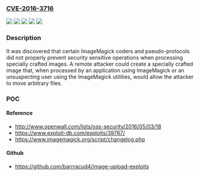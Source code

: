 ### [CVE-2016-3716](https://cve.mitre.org/cgi-bin/cvename.cgi?name=CVE-2016-3716)
![](https://img.shields.io/static/v1?label=Product&message=Red%20Hat%20Enterprise%20Linux%206&color=blue)
![](https://img.shields.io/static/v1?label=Product&message=Red%20Hat%20Enterprise%20Linux%207&color=blue)
![](https://img.shields.io/static/v1?label=Version&message=!%200%3A6.7.2.7-4.el6_7%20&color=brighgreen)
![](https://img.shields.io/static/v1?label=Version&message=!%200%3A6.7.8.9-13.el7_2%20&color=brighgreen)
![](https://img.shields.io/static/v1?label=Vulnerability&message=Improper%20Input%20Validation&color=brighgreen)

### Description

It was discovered that certain ImageMagick coders and pseudo-protocols did not properly prevent security sensitive operations when processing specially crafted images. A remote attacker could create a specially crafted image that, when processed by an application using ImageMagick or an unsuspecting user using the ImageMagick utilities, would allow the attacker to move arbitrary files.

### POC

#### Reference
- http://www.openwall.com/lists/oss-security/2016/05/03/18
- https://www.exploit-db.com/exploits/39767/
- https://www.imagemagick.org/script/changelog.php

#### Github
- https://github.com/barrracud4/image-upload-exploits

